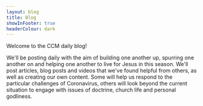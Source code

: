 ```yaml
---
layout: blog
title: Blog
showInFooter: true
headerColour: dark
---
```


Welcome to the CCM daily blog!

We'll be posting daily with the aim of building one another up, spurring one another on and helping one another to live for Jesus in this season. We'll post articles, blog posts and videos that we've found helpful from others, as well as creating our own content. Some will help us respond to the particular challenges of Coronavirus, others will look beyond the current situation to engage with issues of doctrine, church life and personal godliness.
